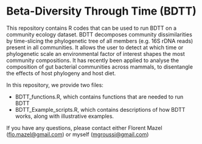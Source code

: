 # Beta-Diversity Through Time (BDTT)

This repository contains R codes that can be used to run BDTT on a community ecology dataset. BDTT decomposes community dissimilarities by time-slicing the phylogenetic tree of all members (e.g. 16S rDNA reads) present in all communities. It allows the user to detect at which time or phylogenetic scale an environmental factor of interest shapes the most community compositions. It has recently been applied to analyse the composition of gut bacterial communities across mammals, to disentangle the effects of host phylogeny and host diet.

In this repository, we provide two files:

- BDTT_functions.R, which contains functions that are needed to run BDTT
- BDTT_Example_scripts.R, which contains descriptions of how BDTT works, along with illustrative examples.

If you have any questions, please contact either Florent Mazel (flo.mazel@gmail.com) or myself (mgroussi@gmail.com)
